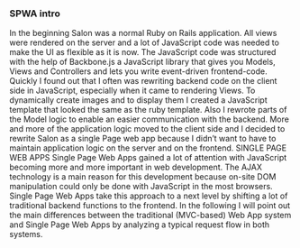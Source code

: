 ### SPWA intro
In the beginning Salon was a normal Ruby on Rails application. All views were rendered on the server and a lot of JavaScript code was needed to make the UI as flexible as it is now. The JavaScript code was structured with the help of Backbone.js  a JavaScript library that gives you Models, Views and Controllers and lets you write event-driven frontend-code. Quickly I found out that I often was rewriting backend code on the client side in JavaScript, especially when it came to rendering Views. To dynamically create images and to display them I created a JavaScript template that looked the same as the ruby template. Also I rewrote parts of the Model logic to enable an easier communication with the backend. More and more of the application logic moved to the client side and I decided to rewrite Salon as a single Page web app because I didn’t want to have to maintain application logic on the server and on the frontend.
SINGLE PAGE WEB APPS
Single Page Web Apps gained a lot of attention with JavaScript becoming more and more important in web development. The AJAX technology is a main reason for this development because on-site DOM manipulation could only be done with JavaScript in the most browsers. Single Page Web Apps take this approach to a next level by shifting a lot of traditional backend functions to the frontend. In the following I will point out the main differences between the traditional (MVC-based) Web App system and Single Page Web Apps by analyzing a typical request flow in both systems.